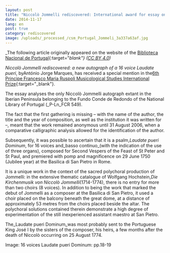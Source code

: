 ```yaml
---
layout: post
title: "Niccolò Jommelli rediscovered: International award for essay on autograph extant at the National Library of Portugal"
date: 2014-11-17
lang: en
post: true
category: rediscovered
image: /uploads/_processed_/csm_Portugal_Jommeli_3a337a63af.jpg
---
```



_The following article originally appeared on the website of the [Biblioteca Nacional de Portugal](http://www.bnportugal.pt/index.php?option=com_content&view=article&id=972:noticia-noccollo-jommelli&catid=164:2014&Itemid=994&lang=en){:target="_blank"} ([CC BY 4.0](http://creativecommons.org/licenses/by/4.0/ "external-link-new-window"))_



_Niccolò Jommelli rediscovered: a new autograph of a 16 voice Laudate pueri_, byAntónio Jorge Marques, has received a special mention in the[6th Principe Francesco Maria Ruspoli Musicological Studies International Prize](http://www.centrostudisgm.com/sito/?cat=10){:target="_blank"}.

The essay analyses the only Niccolò Jommelli autograph extant in the Iberian Peninsula belonging to the Fundo Conde de Redondo of the National Library of Portugal (_P-Ln_FCR 549).



The fact that the first gathering is missing – with the name of the author, the title and the year of composition, as well as the institution it was written for –, meant that the work remained anonymous until 31 August 2006, when a comparative calligraphic analysis allowed for the identification of the author.

Subsequently, it was possible to ascertain that it is a psalm,_Laudate pueri Dominum_, for 16 voices and_basso continuo_(with the indication of the use of three organs), composed for Second Vespers of the Feast of St Peter and St Paul, and premiered with pomp and magnificence on 29 June 1750 (Jubilee year) at the Basilica di San Pietro in Rome.

It is a unique work in the context of the sacred polychoral production of Jommelli: in the extensive thematic catalogue of Wolfgang Hochstein,_Die Kirchenmusik von Niccolò Jommelli_(1714-1774), there is no entry for more than two choirs (8 voices). In addition to being the work that marked the debut of Jommelli as a composer at the Basilica di San Pietro, it used a choir placed on the balcony beneath the great dome, at a distance of approximately 53 metres from the choirs placed beside the altar. The polychoral solutions contained therein demonstrate a high degree of experimentation of the still inexperienced assistant maestro at San Pietro.



The_Laudate pueri Dominum_was most probably sent to the Portuguese King José I by the sisters of the composer, his heirs, a few months after the death of Niccolò occurring on 25 August 1774.

Image: 16 voices Laudate pueri Dominum: pp.18-19

<script type="text/javascript">var switchTo5x=true;</script><script type="text/javascript" src="http://w.sharethis.com/button/buttons.js"></script><script type="text/javascript">stLight.options({publisher: "9b601438-1ce1-49d8-bfd7-9cff5df54c17", doNotHash: false, doNotCopy: false, hashAddressBar: false});</script>
